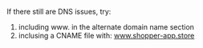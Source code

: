 If there still are DNS issues, try: 
  1. including www. in the alternate domain name section
  2. inclusing a CNAME file with: www.shopper-app.store
